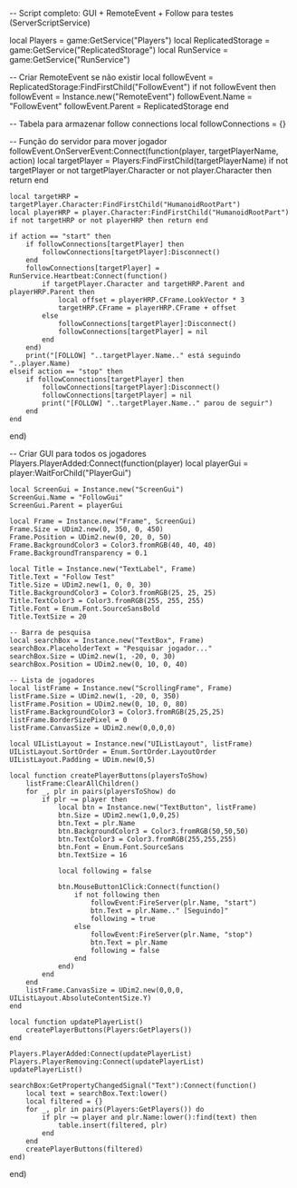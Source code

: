 -- Script completo: GUI + RemoteEvent + Follow para testes (ServerScriptService)

local Players = game:GetService("Players")
local ReplicatedStorage = game:GetService("ReplicatedStorage")
local RunService = game:GetService("RunService")

-- Criar RemoteEvent se não existir
local followEvent = ReplicatedStorage:FindFirstChild("FollowEvent")
if not followEvent then
    followEvent = Instance.new("RemoteEvent")
    followEvent.Name = "FollowEvent"
    followEvent.Parent = ReplicatedStorage
end

-- Tabela para armazenar follow connections
local followConnections = {}

-- Função do servidor para mover jogador
followEvent.OnServerEvent:Connect(function(player, targetPlayerName, action)
    local targetPlayer = Players:FindFirstChild(targetPlayerName)
    if not targetPlayer or not targetPlayer.Character or not player.Character then return end

    local targetHRP = targetPlayer.Character:FindFirstChild("HumanoidRootPart")
    local playerHRP = player.Character:FindFirstChild("HumanoidRootPart")
    if not targetHRP or not playerHRP then return end

    if action == "start" then
        if followConnections[targetPlayer] then
            followConnections[targetPlayer]:Disconnect()
        end
        followConnections[targetPlayer] = RunService.Heartbeat:Connect(function()
            if targetPlayer.Character and targetHRP.Parent and playerHRP.Parent then
                local offset = playerHRP.CFrame.LookVector * 3
                targetHRP.CFrame = playerHRP.CFrame + offset
            else
                followConnections[targetPlayer]:Disconnect()
                followConnections[targetPlayer] = nil
            end
        end)
        print("[FOLLOW] "..targetPlayer.Name.." está seguindo "..player.Name)
    elseif action == "stop" then
        if followConnections[targetPlayer] then
            followConnections[targetPlayer]:Disconnect()
            followConnections[targetPlayer] = nil
            print("[FOLLOW] "..targetPlayer.Name.." parou de seguir")
        end
    end
end)

-- Criar GUI para todos os jogadores
Players.PlayerAdded:Connect(function(player)
    local playerGui = player:WaitForChild("PlayerGui")
    
    local ScreenGui = Instance.new("ScreenGui")
    ScreenGui.Name = "FollowGui"
    ScreenGui.Parent = playerGui

    local Frame = Instance.new("Frame", ScreenGui)
    Frame.Size = UDim2.new(0, 350, 0, 450)
    Frame.Position = UDim2.new(0, 20, 0, 50)
    Frame.BackgroundColor3 = Color3.fromRGB(40, 40, 40)
    Frame.BackgroundTransparency = 0.1

    local Title = Instance.new("TextLabel", Frame)
    Title.Text = "Follow Test"
    Title.Size = UDim2.new(1, 0, 0, 30)
    Title.BackgroundColor3 = Color3.fromRGB(25, 25, 25)
    Title.TextColor3 = Color3.fromRGB(255, 255, 255)
    Title.Font = Enum.Font.SourceSansBold
    Title.TextSize = 20

    -- Barra de pesquisa
    local searchBox = Instance.new("TextBox", Frame)
    searchBox.PlaceholderText = "Pesquisar jogador..."
    searchBox.Size = UDim2.new(1, -20, 0, 30)
    searchBox.Position = UDim2.new(0, 10, 0, 40)

    -- Lista de jogadores
    local listFrame = Instance.new("ScrollingFrame", Frame)
    listFrame.Size = UDim2.new(1, -20, 0, 350)
    listFrame.Position = UDim2.new(0, 10, 0, 80)
    listFrame.BackgroundColor3 = Color3.fromRGB(25,25,25)
    listFrame.BorderSizePixel = 0
    listFrame.CanvasSize = UDim2.new(0,0,0,0)

    local UIListLayout = Instance.new("UIListLayout", listFrame)
    UIListLayout.SortOrder = Enum.SortOrder.LayoutOrder
    UIListLayout.Padding = UDim.new(0,5)

    local function createPlayerButtons(playersToShow)
        listFrame:ClearAllChildren()
        for _, plr in pairs(playersToShow) do
            if plr ~= player then
                local btn = Instance.new("TextButton", listFrame)
                btn.Size = UDim2.new(1,0,0,25)
                btn.Text = plr.Name
                btn.BackgroundColor3 = Color3.fromRGB(50,50,50)
                btn.TextColor3 = Color3.fromRGB(255,255,255)
                btn.Font = Enum.Font.SourceSans
                btn.TextSize = 16

                local following = false

                btn.MouseButton1Click:Connect(function()
                    if not following then
                        followEvent:FireServer(plr.Name, "start")
                        btn.Text = plr.Name.." [Seguindo]"
                        following = true
                    else
                        followEvent:FireServer(plr.Name, "stop")
                        btn.Text = plr.Name
                        following = false
                    end
                end)
            end
        end
        listFrame.CanvasSize = UDim2.new(0,0,0, UIListLayout.AbsoluteContentSize.Y)
    end

    local function updatePlayerList()
        createPlayerButtons(Players:GetPlayers())
    end

    Players.PlayerAdded:Connect(updatePlayerList)
    Players.PlayerRemoving:Connect(updatePlayerList)
    updatePlayerList()

    searchBox:GetPropertyChangedSignal("Text"):Connect(function()
        local text = searchBox.Text:lower()
        local filtered = {}
        for _, plr in pairs(Players:GetPlayers()) do
            if plr ~= player and plr.Name:lower():find(text) then
                table.insert(filtered, plr)
            end
        end
        createPlayerButtons(filtered)
    end)
end)
